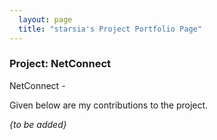 ```yaml
---
  layout: page
  title: "starsia's Project Portfolio Page"
---
```


### Project: NetConnect

NetConnect -

Given below are my contributions to the project.

_{to be added}_

